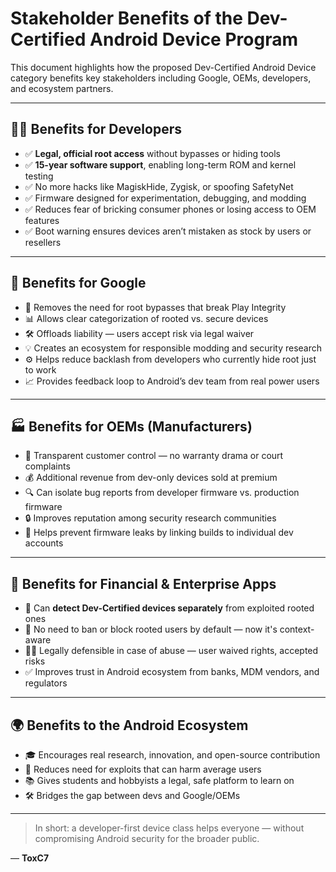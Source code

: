 # Stakeholder Benefits of the Dev-Certified Android Device Program

This document highlights how the proposed Dev-Certified Android Device category benefits key stakeholders including Google, OEMs, developers, and ecosystem partners.

---

## 🧑‍💻 Benefits for Developers

- ✅ **Legal, official root access** without bypasses or hiding tools
- ✅ **15-year software support**, enabling long-term ROM and kernel testing
- ✅ No more hacks like MagiskHide, Zygisk, or spoofing SafetyNet
- ✅ Firmware designed for experimentation, debugging, and modding
- ✅ Reduces fear of bricking consumer phones or losing access to OEM features
- ✅ Boot warning ensures devices aren’t mistaken as stock by users or resellers

---

## 🏢 Benefits for Google

- 🔐 Removes the need for root bypasses that break Play Integrity
- 📊 Allows clear categorization of rooted vs. secure devices
- 🛠️ Offloads liability — users accept risk via legal waiver
- 💡 Creates an ecosystem for responsible modding and security research
- ⚙️ Helps reduce backlash from developers who currently hide root just to work
- 📈 Provides feedback loop to Android’s dev team from real power users

---

## 🏭 Benefits for OEMs (Manufacturers)

- 🧾 Transparent customer control — no warranty drama or court complaints
- 💰 Additional revenue from dev-only devices sold at premium
- 🔍 Can isolate bug reports from developer firmware vs. production firmware
- 🔒 Improves reputation among security research communities
- 🚫 Helps prevent firmware leaks by linking builds to individual dev accounts

---

## 🏦 Benefits for Financial & Enterprise Apps

- 🔎 Can **detect Dev-Certified devices separately** from exploited rooted ones
- 🛑 No need to ban or block rooted users by default — now it's context-aware
- 👨‍⚖️ Legally defensible in case of abuse — user waived rights, accepted risks
- ✅ Improves trust in Android ecosystem from banks, MDM vendors, and regulators

---

## 🌍 Benefits to the Android Ecosystem

- 🎓 Encourages real research, innovation, and open-source contribution
- 🔄 Reduces need for exploits that can harm average users
- 📚 Gives students and hobbyists a legal, safe platform to learn on
- 🛠️ Bridges the gap between devs and Google/OEMs

---

> In short: a developer-first device class helps everyone — without compromising Android security for the broader public.

— **ToxC7**
